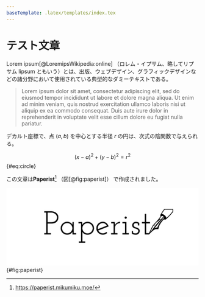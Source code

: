 ```yaml
---
baseTemplate: .latex/templates/index.tex
---
```


# テスト文章

Lorem ipsum[@LoremipsWikipedia:online] （ロレム・イプサム、略してリプサム lipsum ともいう）とは、出版、ウェブデザイン、グラフィックデザインなどの諸分野において使用されている典型的なダミーテキストである。

> Lorem ipsum dolor sit amet, consectetur adipiscing elit, sed do eiusmod tempor incididunt ut labore et dolore magna aliqua. Ut enim ad minim veniam, quis nostrud exercitation ullamco laboris nisi ut aliquip ex ea commodo consequat. Duis aute irure dolor in reprehenderit in voluptate velit esse cillum dolore eu fugiat nulla pariatur.

デカルト座標で、点 $(a, b)$ を中心とする半径 $r$ の円は、次式の陰関数で与えられる。

$$
(x - a)^2 + (y - b)^2 = r^2
$$ {#eq:circle}

この文章は**Paperist**[^paperist] （図[@fig:paperist]） で作成されました。

[^paperist]: https://paperist.mikumiku.moe/

![Paperist Logo](../assets/paperist-logo.png){#fig:paperist}
